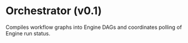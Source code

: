 # Orchestrator (v0.1)

Compiles workflow graphs into Engine DAGs and coordinates polling of Engine run status.
